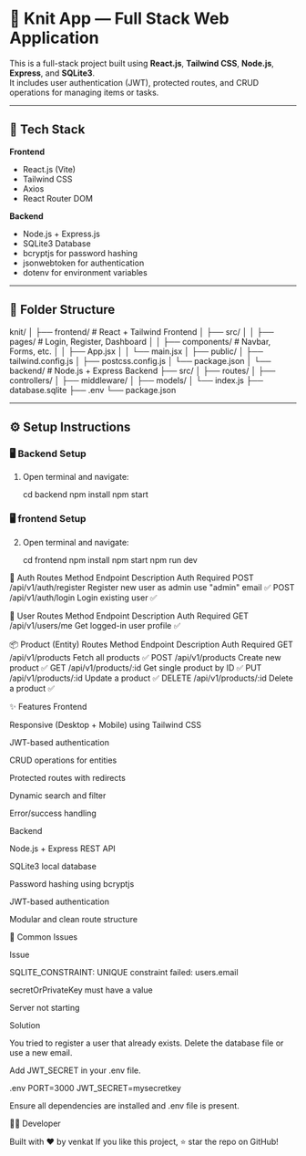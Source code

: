 # 🧶 Knit App — Full Stack Web Application

This is a full-stack project built using **React.js**, **Tailwind CSS**, **Node.js**, **Express**, and **SQLite3**.  
It includes user authentication (JWT), protected routes, and CRUD operations for managing items or tasks.

---

## 🚀 Tech Stack

**Frontend**
- React.js (Vite)
- Tailwind CSS
- Axios
- React Router DOM

**Backend**
- Node.js + Express.js
- SQLite3 Database
- bcryptjs for password hashing
- jsonwebtoken for authentication
- dotenv for environment variables

---

## 📂 Folder Structure

knit/
│
├── frontend/ # React + Tailwind Frontend
│ ├── src/
│ │ ├── pages/ # Login, Register, Dashboard
│ │ ├── components/ # Navbar, Forms, etc.
│ │ ├── App.jsx
│ │ └── main.jsx
│ ├── public/
│ ├── tailwind.config.js
│ ├── postcss.config.js
│ └── package.json
│
└── backend/ # Node.js + Express Backend
├── src/
│ ├── routes/
│ ├── controllers/
│ ├── middleware/
│ ├── models/
│ └── index.js
├── database.sqlite
├── .env
└── package.json  



---

## ⚙️ Setup Instructions

### 🖥️ Backend Setup

1. Open terminal and navigate:
   
   cd backend
   npm install
   npm start 

### 🖥️ frontend Setup

2. Open terminal and navigate:

    cd frontend
    npm install
    npm start
    npm run dev


🧍 Auth Routes
Method	Endpoint	Description	Auth Required
POST	/api/v1/auth/register	Register new user as admin use "admin" email ✅
POST	/api/v1/auth/login	Login existing user ✅

👤 User Routes
Method	Endpoint	Description	Auth Required
GET	/api/v1/users/me	Get logged-in user profile	✅


📦 Product (Entity) Routes
Method	Endpoint	Description	Auth Required
GET	/api/v1/products	Fetch all products	✅
POST	/api/v1/products	Create new product	✅
GET	/api/v1/products/:id	Get single product by ID	✅
PUT	/api/v1/products/:id	Update a product	✅
DELETE	/api/v1/products/:id	Delete a product	✅


✨ Features
Frontend

Responsive (Desktop + Mobile) using Tailwind CSS

JWT-based authentication

CRUD operations for entities

Protected routes with redirects

Dynamic search and filter

Error/success handling

Backend

Node.js + Express REST API

SQLite3 local database

Password hashing using bcryptjs

JWT-based authentication

Modular and clean route structure


🧰 Common Issues 

Issue	                             

SQLITE_CONSTRAINT: UNIQUE constraint failed: users.email

secretOrPrivateKey must have a value

Server not starting

Solution

You tried to register a user that already exists. Delete the database file or use a new email.

Add JWT_SECRET in your .env file. 

.env
    PORT=3000
    JWT_SECRET=mysecretkey


Ensure all dependencies are installed and .env file is present.


🧑‍💻 Developer

Built with ❤️ by venkat
If you like this project, ⭐ star the repo on GitHub!
